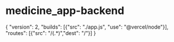 # medicine_app-backend

{
"version": 2,
"builds": [{"src": "./app.js", "use": "@vercel/node"}],
"routes": [{"src": "/(.*)","dest": "/"}]
}
